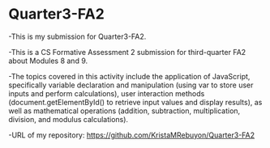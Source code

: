 # Quarter3-FA2

-This is my submission for Quarter3-FA2.

-This is a CS Formative Assessment 2 submission for third-quarter FA2 about Modules 8 and 9.

-The topics covered in this activity include the application of JavaScript, specifically variable declaration and manipulation (using var to store user inputs and perform calculations), user interaction methods (document.getElementById() to retrieve input values and display results), as well as mathematical operations (addition, subtraction, multiplication, division, and modulus calculations).

-URL of my repository: https://github.com/KristaMRebuyon/Quarter3-FA2
